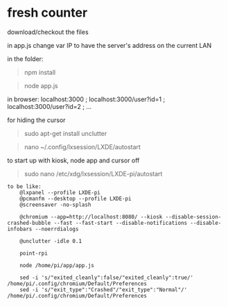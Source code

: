 # fresh counter

download/checkout the files

in app.js change var IP to have the server's address on the current LAN

in the folder:
> npm install

> node app.js

in browser:
localhost:3000 ;
localhost:3000/user?id=1 ; localhost:3000/user?id=2 ; ...


for hiding the cursor
> sudo apt-get install unclutter

> nano ~/.config/lxsession/LXDE/autostart


to start up with kiosk, node app and cursor off 
> sudo nano /etc/xdg/lxsession/LXDE-pi/autostart

	to be like:
		@lxpanel --profile LXDE-pi
		@pcmanfm --desktop --profile LXDE-pi
		@screensaver -no-splash

		@chromium --app=http://localhost:8080/ --kiosk --disable-session-crashed-bubble --fast --fast-start --disable-notifications --disable-infobars --noerrdialogs

		@unclutter -idle 0.1

		point-rpi

		node /home/pi/app/app.js

		sed -i 's/"exited_cleanly":false/"exited_cleanly":true/' /home/pi/.config/chromium/Default/Preferences
		sed -i 's/"exit_type":"Crashed"/"exit_type":"Normal"/' /home/pi/.config/chromium/Default/Preferences

















